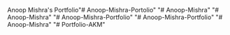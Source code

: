 Anoop Mishra's Portfolio"# Anoop-Mishra-Portolio" 
"# Anoop-Mishra" 
"# Anoop-Mishra" 
"# Anoop-Mishra-Portfolio" 
"# Anoop-Mishra-Portfolio" 
"# Anoop-Mishra" 
"# Portfolio-AKM" 
